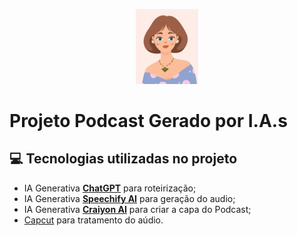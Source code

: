 <p align="center">
<img 
    src="Capa.png"
    width="100"
/>
</p>

# Projeto Podcast Gerado por I.A.s


## 💻 Tecnologias utilizadas no projeto

- IA Generativa **[ChatGPT](https://chat.openai.com)** para roteirização;
- IA Generativa **[Speechify AI](https://speechify.com//)** para geração do audio;
- IA Generativa **[Craiyon AI](https://www.craiyon.com/)** para criar a capa do Podcast;
- [Capcut](https://www.capcut.com/pt-br/) para tratamento do aúdio.

